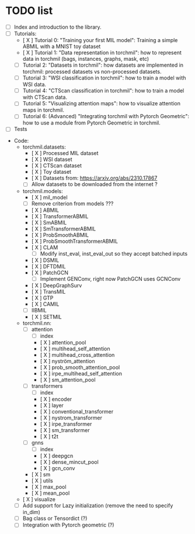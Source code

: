 # TODO list

- [ ] Index and introduction to the library.
- [ ] Tutorials:
    - [ X ] Tutorial 0: "Training your first MIL model": Training a simple ABMIL with a MNIST toy dataset
    - [ X ] Tutorial 1: "Data representation in torchmil": how to represent data in torchmil (bags, instances, graphs, mask, etc)
    - [ ] Tutorial 2: "Datasets in torchmil": how datasets are implemented in torchmil: processed datasets vs non-processed datasets. 
    - [ ] Tutorial 3: "WSI classification in torchmil": how to train a model with WSI data.
    - [ ] Tutorial 4: "CTScan classification in torchmil": how to train a model with CTScan data.
    - [ ] Tutorial 5: "Visualizing attention maps": how to visualize attention maps in torchmil.
    - [ ] Tutorial 6: (Advanced) "Integrating torchmil with Pytorch Geometric": how to use a module from Pytorch Geometric in torchmil.
- [ ] Tests
- Code:
    - torchmil.datasets:
        - [ X ] Processed MIL dataset
        - [ X ] WSI dataset
        - [ X ] CTScan dataset
        - [ X ] Toy dataset
        - [ X ] Datasets from: https://arxiv.org/abs/2310.17867
        - [ ] Allow datasets to be downloaded from the internet ?
    - torchmil.models:
        - [ X ] mil_model
        - [ ] Remove criterion from models ???
        - [ X ] ABMIL
        - [ X ] TransformerABMIL
        - [ X ] SmABMIL
        - [ X ] SmTransformerABMIL
        - [ X ] ProbSmoothABMIL
        - [ X ] ProbSmoothTransformerABMIL
        - [ X ] CLAM
            - [  ] Modify inst_eval, inst_eval_out so they accept batched inputs
        - [ X ] DSMIL
        - [ X ] DFTDMIL
        - [ X ] PatchGCN
            - [ ] Implement GENConv, right now PatchGCN uses GCNConv
        - [ X ] DeepGraphSurv
        - [ X ] TransMIL
        - [ X ] GTP
        - [ X ] CAMIL
        - [  ] IIBMIL
        - [ X ] SETMIL
    - torchmil.nn:
        - [ ] attention
            - [ ] index
            - [ X ] attention_pool
            - [ X ] multihead_self_attention
            - [ X ] multihead_cross_attention
            - [ X ] nyström_attention
            - [ X ] prob_smooth_attention_pool
            - [ X ] irpe_multihead_self_attention
            - [ X ] sm_attention_pool
        - [ ] transformers
            - [ ] index
            - [ X ] encoder
            - [ X ] layer
            - [ X ] conventional_transformer
            - [ X ] nystrom_transformer
            - [ X ] irpe_transformer
            - [ X ] sm_transformer
            - [ X ] t2t
        - [ ] gnns
            - [ ] index
            - [ X ] deepgcn
            - [ X ] dense_mincut_pool
            - [ X ] gcn_conv
        - [ X ] sm
        - [ X ] utils
        - [ X ] max_pool
        - [ X ] mean_pool 
    - [ X ] visualize
    - [ ] Add support for Lazy initialization (remove the need to specify in_dim)
    - [ ] Bag class or Tensordict (?)
    - [ ] Integration with Pytorch geometric (?)
